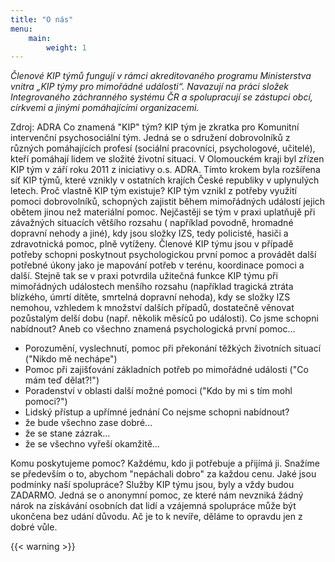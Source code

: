 ```yaml
---
title: "O nás"
menu:
    main:
        weight: 1
---
```


*Členové KIP týmů fungují v rámci akreditovaného programu Ministerstva vnitra „KIP týmy pro mimořádné události“.
Navazují na práci složek Integrovaného záchranného systému ČR a spolupracují se zástupci obcí, církvemi a jinými
pomáhajícími organizacemi.*

Zdroj: ADRA Co znamená "KIP" tým? KIP tým je zkratka pro Komunitní intervenční psychosociální tým. Jedná se o sdružení
dobrovolníků z různých pomáhajících profesí (sociální pracovníci, psychologové, učitelé), kteří pomáhají lidem ve
složité životní situaci. V Olomouckém kraji byl zřízen KIP tým v září roku 2011 z iniciativy o.s. ADRA. Tímto krokem
byla rozšířena síť KIP týmů, které vznikly v ostatních krajích České republiky v uplynulých letech. Proč vlastně KIP tým
existuje? KIP tým vznikl z potřeby využití pomoci dobrovolníků, schopných zajistit během mimořádných událostí jejich
obětem jinou než materiální pomoc. Nejčastěji se tým v praxi uplatňujě při závažných situacích většího rozsahu (
například povodně, hromadné dopravní nehody a jiné), kdy jsou složky IZS, tedy policisté, hasiči a zdravotnická pomoc,
plně vytíženy. Členové KIP týmu jsou v případě potřeby schopni poskytnout psychologickou první pomoc a provádět další
potřebné úkony jako je mapování potřeb v terénu, koordinace pomoci a další. Stejně tak se v praxi potvrdila užitečná
funkce KIP týmu při mimořádných událostech menšího rozsahu (například tragická ztráta blízkého, úmrtí dítěte, smrtelná
dopravní nehoda), kdy se složky IZS nemohou, vzhledem k množství dalších případů, dostatečně věnovat pozůstalým delší
dobu (např. několik měsíců po události). Co jsme schopni nabídnout? Aneb co všechno znamená psychologická první pomoc…

- Porozumění, vyslechnutí, pomoc při překonání těžkých životních situací ("Nikdo mě nechápe")
- Pomoc při zajišťování základních potřeb po mimořádné události ("Co mám teď dělat?!")
- Poradenství v oblasti další možné pomoci ("Kdo by mi s tím mohl pomoci?")
- Lidský přístup a upřímné jednání Co nejsme schopni nabídnout?
- že bude všechno zase dobré…
- že se stane zázrak…
- že se všechno vyřeší okamžitě…

Komu poskytujeme pomoc? Každému, kdo ji potřebuje a přijímá ji. Snažíme se především o to, abychom "nepáchali dobro" za
každou cenu. Jaké jsou podmínky naší spolupráce? Služby KIP týmu jsou, byly a vždy budou ZADARMO. Jedná se o anonymní
pomoc, ze které nám nevzniká žádný nárok na získávání osobních dat lidí a vzájemná spolupráce může být ukončena bez
udání důvodu. Ač je to k nevíře, děláme to opravdu jen z dobré vůle.

{{< warning >}}
